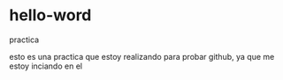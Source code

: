 # hello-word
practica

esto es una practica que estoy realizando para probar github, ya que me estoy inciando en el
